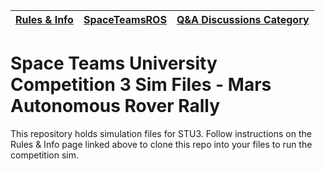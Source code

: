 | [Rules & Info](https://github.com/SimDynamX/SpaceTeamsPro/discussions/106) | [SpaceTeamsROS](https://github.com/SimDynamX/SpaceTeamsROS) | [Q&A Discussions Category](https://github.com/SimDynamX/SpaceTeamsPRO/discussions/categories/2025-mars-autonomous-rover-rally-q-a)
| ----- | ----- | ----- |

# Space Teams University Competition 3 Sim Files - Mars Autonomous Rover Rally

This repository holds simulation files for STU3. Follow instructions on the Rules & Info page linked above to clone this repo into your files to run the competition sim.

